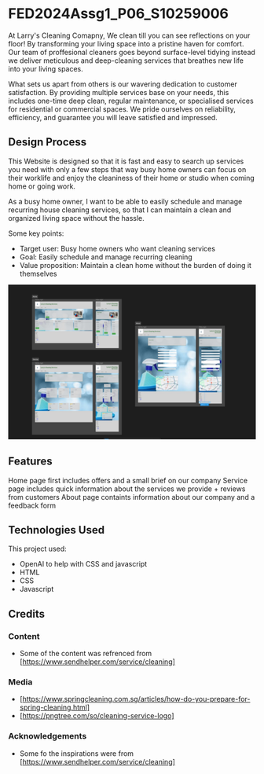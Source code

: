 # FED2024Assg1_P06_S10259006
At Larry's Cleaning Comapny, We clean till you can see reflections on your floor! By transforming your living space into a pristine haven for comfort. Our team of proffesional cleaners goes beyond surface-level tidying instead we deliver meticulous and deep-cleaning services that breathes new life into your living spaces.

What sets us apart from others is our wavering dedication to customer satisfaction. By providing multiple services base on your needs, this includes one-time deep clean, regular maintenance, or specialised services for residential or commercial spaces. We pride ourselves on reliability, efficiency, and guarantee you will leave satisfied and impressed.

## Design Process
This Website is designed so that it is fast and easy to search up services you need with only a few steps that way busy home owners can focus on their worklife and enjoy the cleaniness of their home or studio when coming home or going work. 

As a busy home owner, I want to be able to easily schedule and manage recurring house cleaning services, so that I can maintain a clean and organized living space without the hassle.

Some key points:
* Target user: Busy home owners who want cleaning services
* Goal: Easily schedule and manage recurring cleaning
* Value proposition: Maintain a clean home without the burden of doing it themselves

![Wireframe](Images\Wireframe.jpg)
## Features
Home page first includes offers and a small brief on our company
Service page includes quick information about the services we provide + reviews from customers
About page containts information about our company and a feedback form

## Technologies Used
This project used:
- OpenAI to help with CSS and javascript
- HTML
- CSS
- Javascript

## Credits
### Content
- Some of the content was refrenced from [https://www.sendhelper.com/service/cleaning]

### Media
- [https://www.springcleaning.com.sg/articles/how-do-you-prepare-for-spring-cleaning.html]
- [https://pngtree.com/so/cleaning-service-logo]

### Acknowledgements
- Some fo the inspirations were from [https://www.sendhelper.com/service/cleaning]

